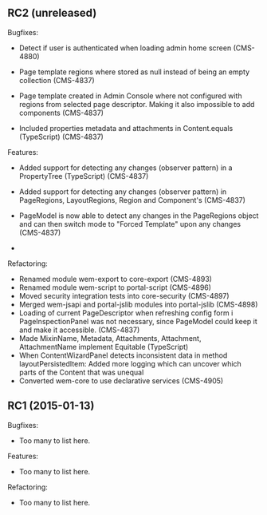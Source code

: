 
## RC2 (unreleased)

Bugfixes:

  - Detect if user is authenticated when loading admin home screen (CMS-4880)
  
  - Page template regions where stored as null instead of being an empty collection (CMS-4837)
  
  - Page template created in Admin Console where not configured with regions from selected page descriptor. Making it also impossible
   to add components (CMS-4837)
   
  - Included properties metadata and attachments in Content.equals (TypeScript) (CMS-4837)

Features:

  - Added support for detecting any changes (observer pattern) in a PropertyTree (TypeScript) (CMS-4837)
  
  - Added support for detecting any changes (observer pattern) in PageRegions, LayoutRegions, Region and Component's (CMS-4837)
  
  - PageModel is now able to detect any changes in the PageRegions object and can then switch mode to "Forced Template" upon any changes (CMS-4837)

  -

Refactoring:

  - Renamed module wem-export to core-export (CMS-4893)
  - Renamed module wem-script to portal-script (CMS-4896)
  - Moved security integration tests into core-security (CMS-4897)
  - Merged wem-jsapi and portal-jslib modules into portal-jslib (CMS-4898)
  - Loading of current PageDescriptor when refreshing config form i PageInspectionPanel was not necessary,
    since PageModel could keep it and make it accessible. (CMS-4837)
  - Made MixinName, Metadata, Attachments, Attachment, AttachmentName implement Equitable (TypeScript)
  - When ContentWizardPanel detects inconsistent data in method layoutPersistedItem:
    Added more logging which can uncover which parts of the Content that was unequal
  - Converted wem-core to use declarative services (CMS-4905)
      
## RC1 (2015-01-13)

Bugfixes:

  - Too many to list here.

Features:

  - Too many to list here.

Refactoring:

  - Too many to list here.

